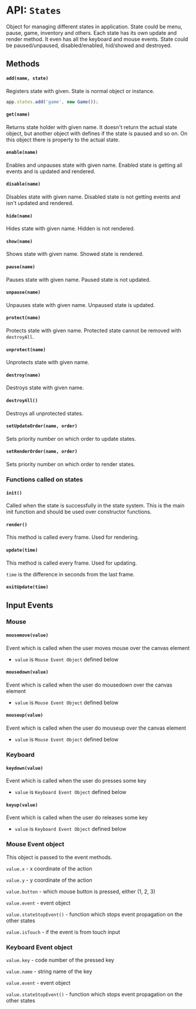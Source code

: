 # API: `States`

Object for managing different states in application. State could be menu, pause,
game, inventory and others. Each state has its own update and render method. It
even has all the keyboard and mouse events. State could be paused/unpaused, disabled/enabled,
hid/showed and destroyed.

Methods
-------

#### `add(name, state)`

Registers state with given. State is normal object or instance.

```javascript
app.states.add('game', new Game());
```

#### `get(name)`

Returns state holder with given name. It doesn't return the actual state
object, but another object with defines if the state is paused and so on. On
this object there is property to the actual state.

#### `enable(name)`

Enables and unpauses state with given name. Enabled state is getting all events and is updated and rendered.

#### `disable(name)`

Disables state with given name. Disabled state is not getting events and isn't updated and rendered.

#### `hide(name)`

Hides state with given name. Hidden is not rendered.

#### `show(name)`

Shows state with given name. Showed state is rendered.

#### `pause(name)`

Pauses state with given name. Paused state is not updated.

#### `unpause(name)`

Unpauses state with given name. Unpaused state is updated.

#### `protect(name)`

Protects state with given name. Protected state cannot be removed with `destroyAll`.

#### `unprotect(name)`

Unprotects state with given name.

#### `destroy(name)`

Destroys state with given name.

#### `destroyAll()`

Destroys all unprotected states.

#### `setUpdateOrder(name, order)`

Sets priority number on which order to update states.

#### `setRenderOrder(name, order)`

Sets priority number on which order to render states.

### Functions called on states

#### `init()`

Called when the state is successfully in the state system. This is the main
init function and should be used over constructor functions.

#### `render()`

This method is called every frame. Used for rendering.

#### `update(time)`

This method is called every frame. Used for updating.

`time` is the difference in seconds from the last frame.

#### `exitUpdate(time)`

## Input Events

### Mouse

#### `mousemove(value)`

Event which is called when the user moves mouse over the canvas element

- `value` is `Mouse Event Object` defined below

#### `mousedown(value)`

Event which is called when the user do mousedown over the canvas element

- `value` is `Mouse Event Object` defined below

#### `mouseup(value)`

Event which is called when the user do mouseup over the canvas element

- `value` is `Mouse Event Object` defined below

### Keyboard

#### `keydown(value)`

Event which is called when the user do presses some key

- `value` is `Keyboard Event Object` defined below

#### `keyup(value)`

Event which is called when the user do releases some key

- `value` is `Keyboard Event Object` defined below

### Mouse Event object

This object is passed to the event methods.

`value.x` - x coordinate of the action

`value.y` - y coordinate of the action

`value.button` - which mouse button is pressed, either (1, 2, 3)

`value.event` - event object

`value.stateStopEvent()` - function which stops event propagation on the other states

`value.isTouch` - if the event is from touch input

### Keyboard Event object

`value.key` - code number of the pressed key

`value.name` - string name of the key

`value.event` - event object

`value.stateStopEvent()` - function which stops event propagation on the other states
